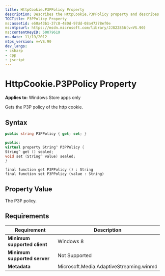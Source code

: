 ```yaml
---
title: HttpCookie.P3PPolicy Property
description: Describes the HttpCookie.P3PPolicy property and describes the property's syntax, property value, and requirements.
TOCTitle: P3PPolicy Property
ms:assetid: e60a43b1-37c8-480d-97dd-08a47278ef0e
ms:mtpsurl: https://msdn.microsoft.com/library/JJ822856(v=VS.90)
ms:contentKeyID: 50079610
ms.date: 11/19/2012
mtps_version: v=VS.90
dev_langs:
- csharp
- cpp
- jscript
---
```


# HttpCookie.P3PPolicy Property

**Applies to:** Windows Store apps only

Gets the P3P policy of the http cookie.

## Syntax

```csharp
public string P3PPolicy { get; set; }
```

```cpp
public:
virtual property String^ P3PPolicy {
String^ get () sealed;
void set (String^ value) sealed;
}
```

```jscript
final function get P3PPolicy () : String
final function set P3PPolicy (value : String)
```

## Property Value

The P3P policy.

## Requirements

|Requirement|Description|
|--- |--- |
|**Minimum supported client**|Windows 8|
|**Minimum supported server**|Not Supported|
|**Metadata**|Microsoft.Media.AdaptiveStreaming.winmd|
